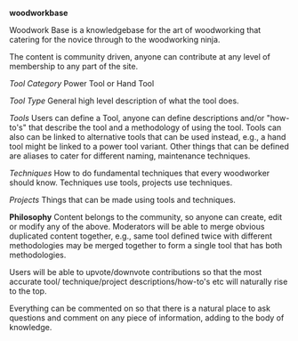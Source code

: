 **woodworkbase**

Woodwork Base is a knowledgebase for the art of woodworking that catering for the 
novice through to the woodworking ninja.

The content is community driven, anyone can contribute at any level of membership to 
any part of the site.

*Tool Category*
Power Tool or Hand Tool

*Tool Type*
General high level description of what the tool does.

*Tools*
Users can define a Tool, anyone can define descriptions and/or "how-to's" that describe 
the tool and a methodology of using the tool. Tools can also can be linked to 
alternative tools that can be used instead, e.g., a hand tool might be linked to a 
power tool variant. Other things that can be defined are aliases to cater for different
naming, maintenance techniques.

*Techniques*
How to do fundamental techniques that every woodworker should know. Techniques use 
tools, projects use techniques.

*Projects*
Things that can be made using tools and techniques.

**Philosophy**
Content belongs to the community, so anyone can create, edit or modify any of the above.
Moderators will be able to merge obvious duplicated content together, e.g., same tool
defined twice with different methodologies may be merged together to form a single tool
that has both methodologies.

Users will be able to upvote/downvote contributions so that the most accurate tool/
technique/project descriptions/how-to's etc will naturally rise to the top.

Everything can be commented on so that there is a natural place to ask questions and
comment on any piece of information, adding to the body of knowledge.